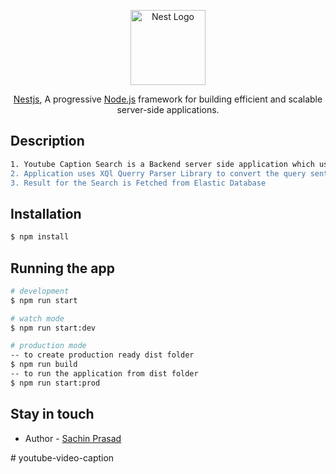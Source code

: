 <p align="center">
  <a href="http://nestjs.com/" target="blank"><img src="https://nestjs.com/img/logo-small.svg" width="120" alt="Nest Logo" /></a>
</p>

  <p align="center"></p>

  <p align="center"><a href="https://nestjs.com/" target="_blank">Nestjs</a>, A progressive <a href="http://nodejs.org" target="_blank">Node.js</a> framework for building efficient and scalable server-side applications.</p>
  <p align="center">

[circleci-image]: https://img.shields.io/circleci/build/github/nestjs/nest/master?token=abc123def456
[circleci-url]: https://circleci.com/gh/nestjs/nest
  <!--[![Backers on Open Collective](https://opencollective.com/nest/backers/badge.svg)](https://opencollective.com/nest#backer)
  [![Sponsors on Open Collective](https://opencollective.com/nest/sponsors/badge.svg)](https://opencollective.com/nest#sponsor)-->

## Description
```bash
1. Youtube Caption Search is a Backend server side application which uses nest js framework to build different API's for the application which is used by the Frontend application to make API calls.
2. Application uses XQl Querry Parser Library to convert the query sent by client side into Elastic Search Query.
3. Result for the Search is Fetched from Elastic Database
```

## Installation

```bash
$ npm install
```

## Running the app

```bash
# development
$ npm run start

# watch mode
$ npm run start:dev

# production mode
-- to create production ready dist folder
$ npm run build 
-- to run the application from dist folder
$ npm run start:prod
```

## Stay in touch
- Author - [Sachin Prasad](mailto:sachin.prasad@xlscout.com)

#   y o u t u b e - v i d e o - c a p t i o n  
 